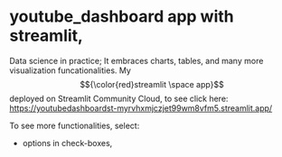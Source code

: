 # youtube_dashboard app with streamlit, 
Data science in practice; It embraces charts, tables, and many more visualization funcationalities. 
My $${\color{red}streamlit \space app}$$ </code> deployed on Streamlit Community Cloud, to see click here: https://youtubedashboardst-myrvhxmjczjet99wm8vfm5.streamlit.app/

To see more functionalities, select:
* options in check-boxes, 


